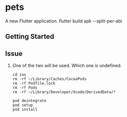 # pets

A new Flutter application.
 flutter build apk --split-per-abi

## Getting Started

## Issue
 1. One of the two will be used. Which one is undefined.
    ```
    cd ios
    rm -rf ~/Library/Caches/CocoaPods
    rm -rf Podfile.lock
    rm -rf Pods
    rm -rf ~/Library/Developer/Xcode/DerivedData/*

    pod deintegrate
    pod setup
    pod install
    ```
